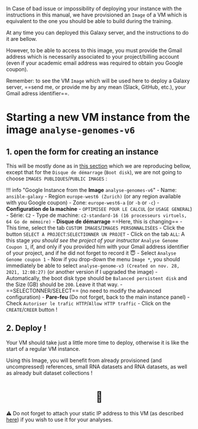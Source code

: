 
[comment]: <> (# You are fucked up, have a :beer: :stuck_out_tongue_winking_eye:)
[//]: <> (this is another hidden comment)
In Case of bad issue or impossibility of deploying your instance with the instructions
in this manual, we have provisioned an `Image` of a VM which is equivalent to the one you
should be able to build during the training.

At any time you can deployed this Galaxy server, and the instructions to do it are bellow.

However, to be able to access to this image, you must provide the Gmail address which is
necessarily associated to your project/billing account (even if your academic email address
was required to obtain you Google coupon).

Remember: to see the VM `Image` which will be used here to deploy a Galaxy server, ==send
me, or provide me by any mean (Slack, GitHub, etc.), your Gmail adress identifier==.

# Starting a new VM instance from the image `analyse-genomes-v6`

## 1. open the form for creating an instance
This will be mostly done as in [this section](../GalaxyKickStart/#deployment) which we
are reproducing bellow, except that for the `Disque de démarrage` (`Boot disk`), we are
not going to choose `IMAGES PUBLIQUES`/`PUBLIC IMAGES` :

!!! info "Google Instance from the **Image** `analyse-genomes-v6`"
    - Name: `ansible-galaxy`
    - Region `europe-west6 (Zurich)` (or any region available with you Google coupon)
    - Zone: `europe-west6-a` (or `-b` or `-c`)
    - **Configuration de la machine**
        - `OPTIMISEE POUR LE CALCUL` (or `USAGE GENERAL`)
        - Série: `C2`
        - Type de machine: `c2-standard-16 (16 processeurs virtuels, 64 Go de mémoire)`
    - **Disque de démarrage** ==Here, this is changing==
        - This time, select the tab `CUSTOM IMAGES`/`IMAGES PERSONNALISÉES`
        - Click the button `SELECT A PROJECT`:`SELECTIONNER UN PROJET`
        - Click on the tab `ALL`: A this stage _you should see the project of your instructor_
          `Analyse Genome Coupon 1`, if, and only if you provided him with your Gmail
          address identifier of your project, and if he did not forget to record it :innocent:
        - Select `Analyse Genome coupon 1`
        - Now if you drop-down the menu `Image *`, you should immediately be able to select
          `analyse-genome-v3 (Created on nov. 28, 2021, 12:08:27)` (or another version if I
          upgraded the image)
        - Automatically, the boot disk type should be `Balanced persistent disk` and the
          Size (GB) should be `200`. Leave it that way.
        - ==SELECTONNER/SELECT== (no need to modify the advanced configuration)
    - **Pare-feu** (Do not forget, back to the main instance panel)
        - Check `Autoriser le trafic HTTP`/`Allow HTTP traffic`
    - Click on the `CREATE`/`CREER` button !


## 2. Deploy !

Your VM should take just a little more time to deploy, otherwise it is like the start of
a regular VM instance.

Using this Image, you will benefit from already provisioned (and uncompressed) references,
small RNA datasets and RNA datasets, as well as already buit dataset collections !

# <center>:nail_care:</center>
:warning: Do not forget to attach your static IP address to this VM (as described
[here](../Preparing_reference/#a-reserve-a-static-ip-address)) if you wish to use it for
your analyses.


